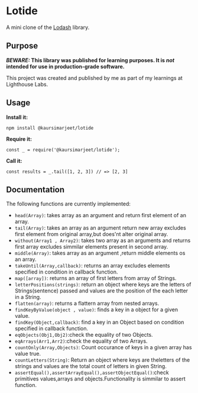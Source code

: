 # Lotide

A mini clone of the [Lodash](https://lodash.com) library.

## Purpose

**_BEWARE:_ This library was published for learning purposes. It is _not_ intended for use in production-grade software.**

This project was created and published by me as part of my learnings at Lighthouse Labs. 

## Usage

**Install it:**

`npm install @kaursimarjeet/lotide`

**Require it:**

`const _ = require('@kaursimarjeet/lotide');`

**Call it:**

`const results = _.tail([1, 2, 3]) // => [2, 3]`

## Documentation

The following functions are currently implemented:

* `head(Array)`: takes array as an argument and return first element of an array.
* `tail(Array)`: takes an array as an argument return new array excludes first element from original array,but does'nt alter original array.
* `without(Array1 , Array2)`: takes two array as an arguments and returns first array excludes simmilar elements present in second array.
* `middle(Array)`: takes array as an argument ,return middle elements os an array.
* `takeUntil(Array,callback)`: returns an array excludes elements specified in condition in callback function.
* `map([array])`: returns an array of first letters from array of Strings.
* `letterPositions(strings)`: return an object where keys are the letters of Strings(sentence) passed and values are the position of the each letter in a String.
* `flatten(array)`: returns a flattern array from nested arrays.
* `findKeyByValue(object , value)`: finds a key in a object for a given value.
* `findKey(Object,callback)`: find a key in an Object based on condition specified in callback function.
* `eqObjects(Obj1,Obj2)`:check the equality of two Objects.
* `eqArrays(Arr1,Arr2)`:check the equality of two Arrays.
* `countOnly(Array,Objects)`: Count occurance of keys in a given array has value  true.
* `countLetters(String)`: Return an object where keys are theletters of the strings and values are the total count of letters in given String.
* `assertEqual(),assertArrayEqual(),assertObjectEqual()`:check primitives values,arrays and objects.Functionality is simmilar to assert function.

